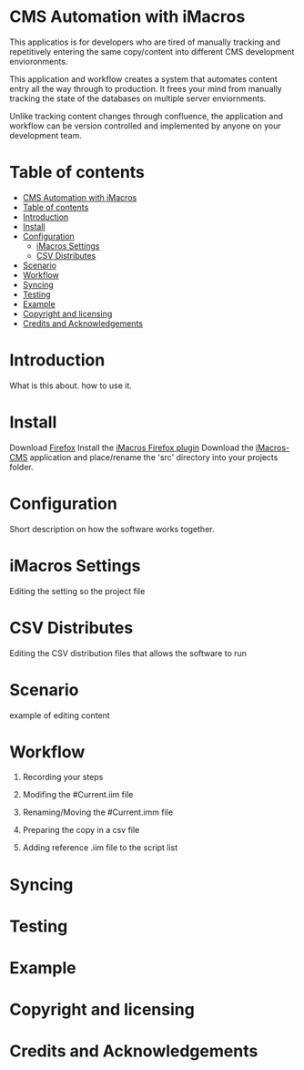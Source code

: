 CMS Automation with iMacros
===========================

This applicatios is for developers who are tired of manually tracking and repetitively 
entering the same copy/content into different CMS development envioronments.

This application and workflow creates a system that automates content entry all the way through to production.
It frees your mind from manually tracking the state of the databases on multiple server enviornments.

Unlike tracking content changes through confluence, the application and workflow can be version controlled and 
implemented by anyone on your development team.

Table of contents
=================

- [CMS Automation with iMacros](#cms-automation-with-imacros)
- [Table of contents](#table-of-contents)
- [Introduction](#introduction)
- [Install](#install)
- [Configuration](#configuration)
    - [iMacros Settings](#imacros-settings)
    - [CSV Distributes](#csv-distributes)
- [Scenario](#scenario)
- [Workflow](#workflow)
- [Syncing](#operating)
- [Testing](#testing)
- [Example](#example)
- [Copyright and licensing](#copyright-and-licensing)
- [Credits and Acknowledgements](#credits-and-acknowledgements)


Introduction
============

What is this about. how to use it.


Install
=======

Download [Firefox](https://www.mozilla.org/en-US/firefox/new/)
Install the [iMacros Firefox plugin](https://addons.mozilla.org/en-us/firefox/addon/imacros-for-firefox/)
Download the [iMacros-CMS](https://github.com/rbjack/iMacros-CMS/archive/master.zip) application and place/rename the 'src' directory into your projects folder.

Configuration
=============

Short description on how the software works together.


iMacros Settings
================

Editing the setting so the project file


CSV Distributes
===============

Editing the CSV distribution files that allows the software to run


Scenario
========

example of editing content


Workflow
========

1. Recording your steps

2. Modifing the #Current.iim file

3. Renaming/Moving the #Current.imm file

4. Preparing the copy in a csv file

5. Adding reference .iim file to the script list


Syncing
=======



Testing
=======


Example
=======


Copyright and licensing
=======================


Credits and Acknowledgements
============================



